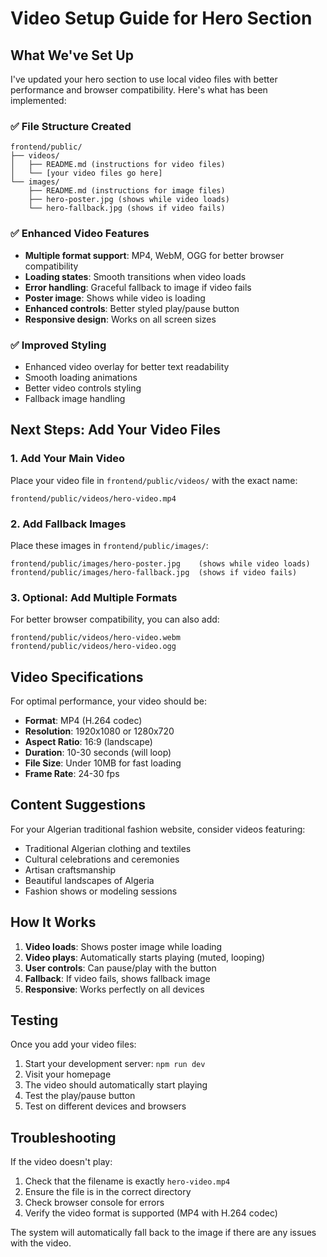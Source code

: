 # Video Setup Guide for Hero Section

## What We've Set Up

I've updated your hero section to use local video files with better performance and browser compatibility. Here's what has been implemented:

### ✅ File Structure Created
```
frontend/public/
├── videos/
│   ├── README.md (instructions for video files)
│   └── [your video files go here]
└── images/
    ├── README.md (instructions for image files)
    ├── hero-poster.jpg (shows while video loads)
    └── hero-fallback.jpg (shows if video fails)
```

### ✅ Enhanced Video Features
- **Multiple format support**: MP4, WebM, OGG for better browser compatibility
- **Loading states**: Smooth transitions when video loads
- **Error handling**: Graceful fallback to image if video fails
- **Poster image**: Shows while video is loading
- **Enhanced controls**: Better styled play/pause button
- **Responsive design**: Works on all screen sizes

### ✅ Improved Styling
- Enhanced video overlay for better text readability
- Smooth loading animations
- Better video controls styling
- Fallback image handling

## Next Steps: Add Your Video Files

### 1. Add Your Main Video
Place your video file in `frontend/public/videos/` with the exact name:
```
frontend/public/videos/hero-video.mp4
```

### 2. Add Fallback Images
Place these images in `frontend/public/images/`:
```
frontend/public/images/hero-poster.jpg    (shows while video loads)
frontend/public/images/hero-fallback.jpg  (shows if video fails)
```

### 3. Optional: Add Multiple Formats
For better browser compatibility, you can also add:
```
frontend/public/videos/hero-video.webm
frontend/public/videos/hero-video.ogg
```

## Video Specifications

For optimal performance, your video should be:
- **Format**: MP4 (H.264 codec)
- **Resolution**: 1920x1080 or 1280x720
- **Aspect Ratio**: 16:9 (landscape)
- **Duration**: 10-30 seconds (will loop)
- **File Size**: Under 10MB for fast loading
- **Frame Rate**: 24-30 fps

## Content Suggestions

For your Algerian traditional fashion website, consider videos featuring:
- Traditional Algerian clothing and textiles
- Cultural celebrations and ceremonies
- Artisan craftsmanship
- Beautiful landscapes of Algeria
- Fashion shows or modeling sessions

## How It Works

1. **Video loads**: Shows poster image while loading
2. **Video plays**: Automatically starts playing (muted, looping)
3. **User controls**: Can pause/play with the button
4. **Fallback**: If video fails, shows fallback image
5. **Responsive**: Works perfectly on all devices

## Testing

Once you add your video files:
1. Start your development server: `npm run dev`
2. Visit your homepage
3. The video should automatically start playing
4. Test the play/pause button
5. Test on different devices and browsers

## Troubleshooting

If the video doesn't play:
1. Check that the filename is exactly `hero-video.mp4`
2. Ensure the file is in the correct directory
3. Check browser console for errors
4. Verify the video format is supported (MP4 with H.264 codec)

The system will automatically fall back to the image if there are any issues with the video. 